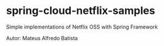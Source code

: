 # spring-cloud-netflix-samples
Simple implementations of Netflix OSS with Spring Framework

Autor: Mateus Alfredo Batista